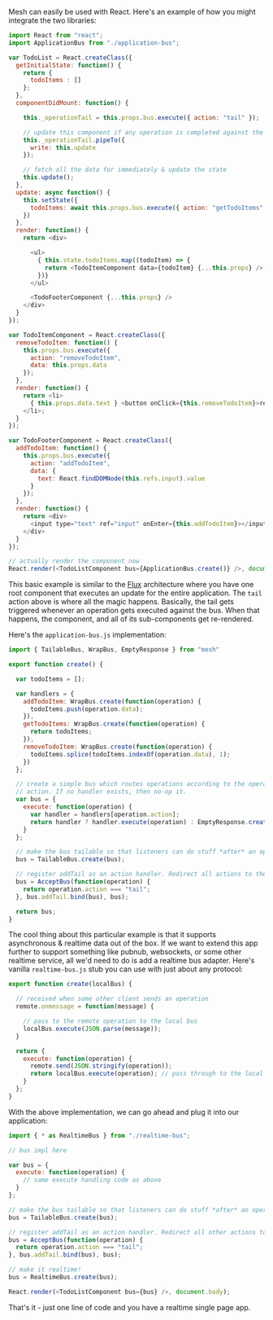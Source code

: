 <!--
TODO
- information on async data
- change & elaborate wording up top
- elaborate on why we're using "tail" here
- "models" section
-->

Mesh can easily be used with React. Here's an example of how you might integrate the two libraries:

```javascript
import React from "react";
import ApplicationBus from "./application-bus";

var TodoList = React.createClass({
  getInitialState: function() {
    return {
      todoItems : []
    };
  },
  componentDidMount: function() {

    this._operationTail = this.props.bus.execute({ action: "tail" });

    // update this component if any operation is completed against the bus
    this._operationTail.pipeTo({
      write: this.update
    });

    // fetch all the data for immediately & update the state
    this.update();
  },
  update: async function() {
    this.setState({
      todoItems: await this.props.bus.execute({ action: "getTodoItems" }).readAll()
    })
  },
  render: function() {
    return <div>

      <ul>
        { this.state.todoItems.map((todoItem) => {
          return <TodoItemComponent data={todoItem} {...this.props} />;
        })}
      </ul>

      <TodoFooterComponent {...this.props} />
    </div>
  }
});

var TodoItemComponent = React.createClass({
  removeTodoItem: function() {
    this.props.bus.execute({
      action: "removeTodoItem",
      data: this.props.data
    });
  },
  render: function() {
    return <li>
      { this.props.data.text } <button onClick={this.removeTodoItem}>remove</button>
    </li>;
  }
});

var TodoFooterComponent = React.createClass({
  addTodoItem: function() {
    this.props.bus.execute({
      action: "addTodoItem",
      data: {
        text: React.findDOMNode(this.refs.input).value
      }
    });
  },
  render: function() {
    return <div>
      <input type="text" ref="input" onEnter={this.addTodoItem}></input>
    </div>
  }
});

// actually render the component now
React.render(<TodoListComponent bus={ApplicationBus.create()} />, document.body);
```

This basic example is similar to the [Flux](https://facebook.github.io/flux/) architecture where you have one root component that executes an update for the entire application. The `tail` action above is where all the magic happens. Basically, the tail gets triggered whenever an operation gets executed against the bus. When that happens, the component, and all of its sub-components get re-rendered.

<!-- diagram here -->

Here's the `application-bus.js` implementation:

```javascript
import { TailableBus, WrapBus, EmptyResponse } from "mesh"

export function create() {

  var todoItems = [];

  var handlers = {
    addTodoItem: WrapBus.create(function(operation) {
      todoItems.push(operation.data);
    }),
    getTodoItems: WrapBus.create(function(operation) {
      return todoItems;
    }),
    removeTodoItem: WrapBus.create(function(operation) {
      todoItems.splice(todoItems.indexOf(operation.data), 1);
    })
  };

  // create a simple bus which routes operations according to the operation
  // action. If no handler exists, then no-op it.
  var bus = {
    execute: function(operation) {
      var handler = handlers[operation.action];
      return handler ? handler.execute(operation) : EmptyResponse.create();
    }
  };

  // make the bus tailable so that listeners can do stuff *after* an operation executes
  bus = TailableBus.create(bus);

  // register addTail as an action handler. Redirect all actions to the route handlers
  bus = AcceptBus(function(operation) {
    return operation.action === "tail";
  }, bus.addTail.bind(bus), bus);

  return bus;
}
```



<!-- TODO - illustration here -->

The cool thing about this particular example is that it supports asynchronous & realtime data out of the box. If we want to extend this app further to support something like pubnub, websockets, or some other realtime service, all we'd need to do is add a realtime bus adapter. Here's vanilla `realtime-bus.js` stub you can use with just about any protocol:


```javascript
export function create(localBus) {

  // received when some other client sends an operation
  remote.onmessage = function(message) {

    // pass to the remote operation to the local bus
    localBus.execute(JSON.parse(message));
  }

  return {
    execute: function(operation) {
      remote.send(JSON.stringify(operation));
      return localBus.execute(operation); // pass through to the local bus
    }
  };
}
```

With the above implementation, we can go ahead and plug it into our application:

```javascript
import { * as RealtimeBus } from "./realtime-bus";

// bus impl here

var bus = {
  execute: function(operation) {
    // same execute handling code as above
  }
};

// make the bus tailable so that listeners can do stuff *after* an operation executes
bus = TailableBus.create(bus);

// register addTail as an action handler. Redirect all other actions to the route handlers
bus = AcceptBus(function(operation) {
  return operation.action === "tail";
}, bus.addTail.bind(bus), bus);

// make it realtime!
bus = RealtimeBus.create(bus);

React.render(<TodoListComponent bus={bus} />, document.body);
```

That's it - just one line of code and you have a realtime single page app.
